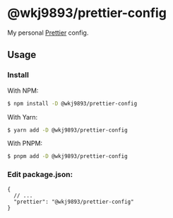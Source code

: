 # @wkj9893/prettier-config

My personal [Prettier](https://prettier.io) config.

## Usage

### Install

With NPM:

```bash
$ npm install -D @wkj9893/prettier-config
```

With Yarn:

```bash
$ yarn add -D @wkj9893/prettier-config
```

With PNPM:

```bash
$ pnpm add -D @wkj9893/prettier-config
```

### Edit package.json:

```jsonc
{
  // ...
  "prettier": "@wkj9893/prettier-config"
}
```
